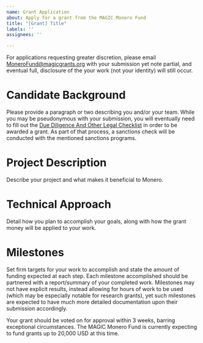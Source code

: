 ```yaml
---
name: Grant Application
about: Apply for a grant from the MAGIC Monero Fund
title: "[Grant] Title"
labels: ''
assignees: ''

---
```


For applications requesting greater discretion, please email MoneroFund@magicgrants.org with your submission yet note partial, and eventual full, disclosure of the your work (not your identity) will still occur.

# Candidate Background

Please provide a paragraph or two describing you and/or your team. While you may be pseudonymous with your submission, you will eventually need to fill out the [Due Diligence And Other Legal Checklist](https://magicgrants.org/funds/MAGIC%20Fund%20Grant%20Disbursement%20Process%20and%20Requirements.pdf) in order to be awarded a grant. As part of that process, a sanctions check will be conducted with the mentioned sanctions programs.

# Project Description

Describe your project and what makes it beneficial to Monero.

# Technical Approach

Detail how you plan to accomplish your goals, along with how the grant money will be applied to your work.

# Milestones

Set firm targets for your work to accomplish and state the amount of funding expected at each step. Each milestone accomplished should be partnered with a report/summary of your completed work. Milestones may not have explicit results, instead allowing for hours of work to be used (which may be especially notable for research grants), yet such milestones are expected to have much more detailed documentation upon their submission accordingly.

Your grant should be voted on for approval within 3 weeks, barring exceptional circumstances. The MAGIC Monero Fund is currently expecting to fund grants up to 20,000 USD at this time.
